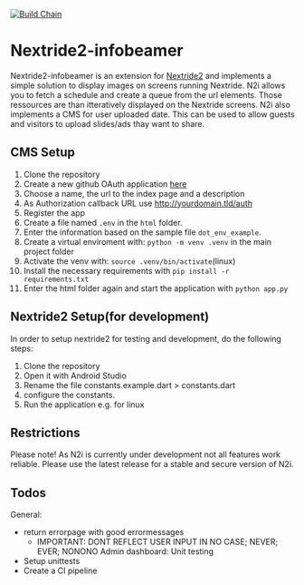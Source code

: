 [![Build Chain](https://github.com/HackerspaceBielefeld/Nextride2-infobeamer/actions/workflows/ci.yml/badge.svg)](https://github.com/HackerspaceBielefeld/Nextride2-infobeamer/actions/workflows/ci.yml)


# Nextride2-infobeamer
Nextride2-infobeamer is an extension for [Nextride2](https://github.com/HackerspaceBielefeld/Nextride2) and implements a simple solution to display images on screens running Nextride.
N2i allows you to fetch a schedule and create a queue from the url elements. Those ressources are than itteratively displayed on the Nextride screens.
N2i also implements a CMS for user uploaded date. This can be used to allow guests and visitors to upload slides/ads thay want to share.

## CMS Setup 
1. Clone the repository
2. Create a new github OAuth application [here](https://github.com/settings/applications/new)
3. Choose a name, the url to the index page and a description
4. As Authorization callback URL use http://yourdomain.tld/auth
5. Register the app
6. Create a file named `.env` in the `html` folder.
7. Enter the information based on the sample file `dot_env_example`.
8. Create a virtual enviroment with: `python -m venv .venv` in the main project folder
9. Activate the venv with: `source .venv/bin/activate`(linux)
10. Install the necessary requirements with `pip install -r requirements.txt`
11. Enter the html folder again and start the application with `python app.py`

## Nextride2 Setup(for development)
In order to setup nextride2 for testing and development, do the following steps:
1. Clone the repository
2. Open it with Android Studio
3. Rename the file constants.example.dart > constants.dart
4. configure the constants.
5. Run the application e.g. for linux

## Restrictions
Please note! As N2i is currently under development not all features work reliable.
Please use the latest release for a stable and secure version of N2i.

## Todos
General:
* return errorpage with good errormessages
  * IMPORTANT: DONT REFLECT USER INPUT IN NO CASE; NEVER; EVER; NONONO
Admin dashboard:
Unit testing
* Setup unittests
* Create a CI pipeline
